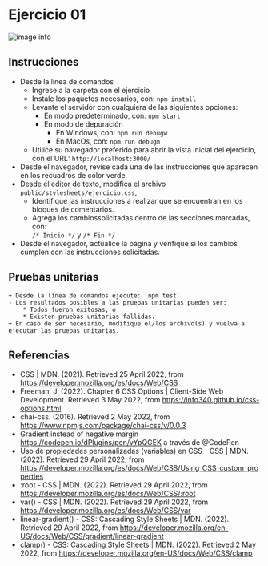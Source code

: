 # Ejercicio 01

![image info](images/ejercicio01.png)

## Instrucciones

* Desde la línea de comandos
	+ Ingrese a la carpeta con el ejercicio
	+ Instale los paquetes necesarios, con: `npm install`
	+ Levante el servidor con cualquiera de las siguientes opciones:
		- En modo predeterminado, con: `npm start`
		- En modo de depuración 
			+ En Windows, con: `npm run debugw`
			+ En MacOs, con: `npm run debugm`
	+ Utilice su navegador preferido para abrir la vista inicial del ejercicio, con el URL: `http://localhost:3000/`
* Desde el navegador, revise cada una de las instrucciones que aparecen en los recuadros de color verde.
* Desde el editor de texto, modifica el archivo `public/stylesheets/ejercicio.css`, 
	+ Identifique las instrucciones a realizar que se encuentran en los bloques de comentarios.
	+ Agrega los cambiossolicitadas dentro de las secciones marcadas, con:  
	`/* Inicio */` y `/* Fin */`
* Desde el navegador, actualice la página y verifique si los cambios cumplen con las instrucciones solicitadas.
## Pruebas unitarias

	+ Desde la línea de comandos ejecute: `npm test`
	- Los resultados posibles a las pruebas unitarias pueden ser: 
		* Todos fueron exitosas, o
		* Existen pruebas unitarias fallidas.
	+ En caso de ser necesario, modifique el/los archivo(s) y vuelva a ejecutar las pruebas unitarias. 

## Referencias 

* CSS | MDN. (2021). Retrieved 25 April 2022, from https://developer.mozilla.org/es/docs/Web/CSS
* Freeman, J. (2022). Chapter 6 CSS Options | Client-Side Web Development. Retrieved 3 May 2022, from https://info340.github.io/css-options.html
* chai-css. (2016). Retrieved 2 May 2022, from https://www.npmjs.com/package/chai-css/v/0.0.3
* Gradient instead of negative margin https://codepen.io/dPlugins/pen/vYpQGEK a través de @CodePen 
* Uso de propiedades personalizadas (variables) en CSS - CSS | MDN. (2022). Retrieved 29 April 2022, from https://developer.mozilla.org/es/docs/Web/CSS/Using_CSS_custom_properties
* :root - CSS | MDN. (2022). Retrieved 29 April 2022, from https://developer.mozilla.org/es/docs/Web/CSS/:root
* var() - CSS | MDN. (2022). Retrieved 29 April 2022, from https://developer.mozilla.org/es/docs/Web/CSS/var
* linear-gradient() - CSS: Cascading Style Sheets | MDN. (2022). Retrieved 29 April 2022, from https://developer.mozilla.org/en-US/docs/Web/CSS/gradient/linear-gradient
* clamp() - CSS: Cascading Style Sheets | MDN. (2022). Retrieved 2 May 2022, from https://developer.mozilla.org/en-US/docs/Web/CSS/clamp